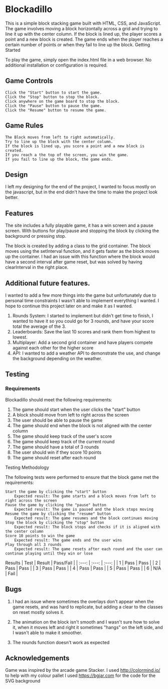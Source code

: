 # Blockadillo
This is a simple block stacking game built with HTML, CSS, and JavaScript. The game involves moving a block horizontally across a grid and trying to line it up with the center column. If the block is lined up, the player scores a point and a new block is created. The game ends when the player reaches a certain number of points or when they fail to line up the block.
Getting Started

To play the game, simply open the index.html file in a web browser. No additional installation or configuration is required.

## Game Controls

    Click the "Start" button to start the game.
    Click the "Stop" button to stop the block.
    Click anywhere on the game board to stop the block.
    Click the "Pause" button to pause the game.
    Click the "Resume" button to resume the game.

## Game Rules

    The Block moves from left to right automatically.
    Try to line up the block with the center column.
    If the block is lined up, you score a point and a new block is created.
    If you reach a the top of the screen, you win the game.
    If you fail to line up the block, the game ends.

## Design 
I left my designing for the end of the project, I wanted to focus mostly on the javascript, but in the end didn't have the time to make the project look better.

## Features 
The site includes a fully playable game, it has a win screen and a pause screen. With buttons for play/pause and stopping the block by clicking the background or pressing stop.

The block is created by adding a class to the grid container. The block moves using the setInterval function, and it gets faster as the block moves up the container. I had an issue with this function where the block would have a second interval after game reset, but was solved by having clearInterval in the right place.

## Additional future features.
I wanted to add a few more things into the game but unfortunately due to personal time constraints I wasn't able to implement everything I wanted. I hope to continue this project later on and make it as I wanted.

1. Rounds System: I started to implement but didn't get time to finish, I wanted to have it so you could go for 3 rounds, and have your score total the average of the 3.
1. Leaderboards: Save the last 10 scores and rank them from highest to lowest.
1. Multiplayer: Add a second grid container and have players compete against each other for the higher score
1. API: I wanted to add a weather API to demonstrate the use, and change the background depending on the weather.

## Testing 
### Requirements

Blockadillo should meet the following requirements:

   1. The game should start when the user clicks the "start" button
   1. A block should move from left to right across the screen
   1. The user should be able to pause the game
   1. The game should end when the block is not aligned with the center column
   1. The game should keep track of the user's score
   1. The game should keep track of the current round
   1. The game should have a total of 3 rounds
   1. The user should win if they score 10 points
   1. The game should reset after each round

Testing Methodology

The following tests were performed to ensure that the block game met the requirements:

    Start the game by clicking the "start" button
        Expected result: The game starts and a block moves from left to right across the screen
    Pause the game by clicking the "pause" button
        Expected result: The game is paused and the block stops moving
    Resume the game by clicking the "resume" button
        Expected result: The game resumes and the block continues moving
    Stop the block by clicking the "stop" button
        Expected result: The block stops and checks if it is aligned with the center column
    Score 10 points to win the game
        Expected result: The game ends and the user wins
    Play through all 3 rounds
        Expected result: The game resets after each round and the user can continue playing until they win or lose

Results
| Test | Result    | Pass/Fail   |
| :---:   | :---: | :---: |
| 1 | Pass   | Pass   |
| 2 | Pass   | Pass   |
| 3 | Pass   | Pass   |
| 4 | Pass   | Pass   |
| 5 | Pass   | Pass   |
| 6 | N/A   | Fail   |

## Bugs
1. I had an issue where sometimes the overlays don't appear when the game resets, and was hard to replicate, but adding a clear to the classes on reset mostly solves it.

1. The animation on the block isn't smooth and I wasn't sure how to solve it, when it moves left and right it sometimes "hangs" on the left side, and I wasn't able to make it smoother.

1. The rounds function doesn't work as expected

## Acknowledgements
Game was inspired by the arcade game Stacker.
I used http://colormind.io/ to help with my colour pallet
I used https://bgjar.com for the code for the SVG background
